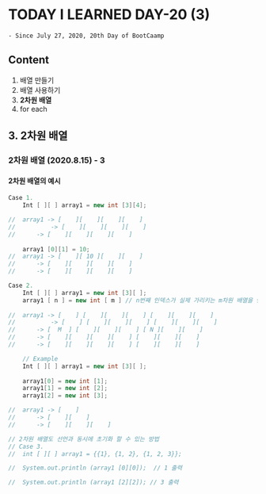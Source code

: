 # TODAY I LEARNED DAY-20 (3)
  `- Since July 27, 2020, 20th Day of BootCaamp`
  
## Content
  1. 배열 만들기 
  2. 배열 사용하기
  3. **2차원 배열**
  4. for each
  
## 3. 2차원 배열 

### 2차원 배열 (2020.8.15) - 3

#### 2차원 배열의 예시

```java
Case 1. 
	Int [ ][ ] array1 = new int [3][4];

//	array1 -> [    ][    ][    ][    ]
//	        -> [    ][    ][    ][    ]
//		-> [    ][    ][    ][    ]
	
	array1 [0][1] = 10;
//	array1 -> [    ][ 10 ][    ][    ]
//		-> [    ][    ][    ][    ]
//		-> [    ][    ][    ][    ]
```


```java
Case 2.
	Int [ ][ ] array1 = new int [3][ ];
	array1 [ n ] = new int [ m ] // n번째 인덱스가 실제 가리키는 m차원 배열을 만들어야 오류가 안남. 
	
//	array1 -> [    ] [    ][    ][    ] [    ][    ][    ]
//	        -> [    ] [    ][    ][    ] [    ][    ][    ]
//		-> [  M  ] [    ][    ][    ] [ N ][    ][    ] 
//		-> [    ][    ][    ][    ] [    ][    ][    ]
//		-> [    ][    ][    ][    ] [    ][    ][    ]

	// Example
	Int [ ][ ] array1 = new int [3][ ];
	
	array1[0] = new int [1];
	array1[1] = new int [2];
	array1[2] = new int [3];

//	array1 -> [    ]
//		-> [    ][    ]
//		-> [    ][    ][    ]


```


```java
// 2차원 배열도 선언과 동시에 초기화 할 수 있는 방법
// Case 3.
//	int [ ][ ] array1 = {{1}, {1, 2}, {1, 2, 3}};

//	System.out.println (array1 [0][0]);  // 1 출력

// 	System.out.println (array1 [2][2]); // 3 출력

```

